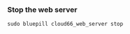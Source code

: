 <!-- usedin: [ _legacy_docker/AddOns] - post: -->


### Stop the web server



	sudo bluepill cloud66_web_server stop



